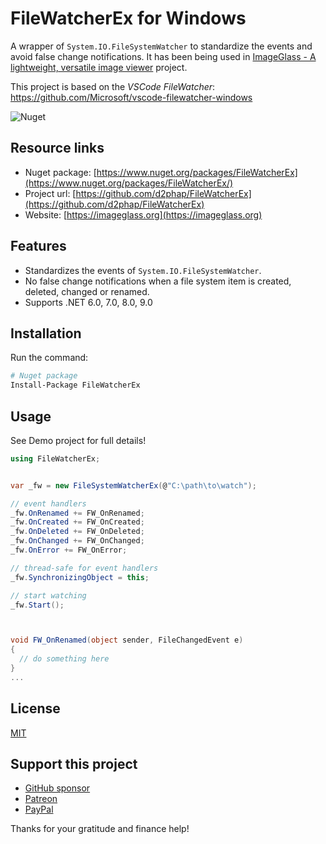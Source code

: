 ﻿# FileWatcherEx for Windows
A wrapper of `System.IO.FileSystemWatcher` to standardize the events and avoid false change notifications. It has been being used in [ImageGlass - A lightweight, versatile image viewer](https://github.com/d2phap/ImageGlass) project.

This project is based on the *VSCode FileWatcher*: https://github.com/Microsoft/vscode-filewatcher-windows

![Nuget](https://img.shields.io/nuget/dt/FileWatcherEx?color=%2300a8d6&logo=nuget)


## Resource links
- Nuget package: [https://www.nuget.org/packages/FileWatcherEx](https://www.nuget.org/packages/FileWatcherEx/)
- Project url: [https://github.com/d2phap/FileWatcherEx](https://github.com/d2phap/FileWatcherEx)
- Website: [https://imageglass.org](https://imageglass.org)

## Features
- Standardizes the events of `System.IO.FileSystemWatcher`.
- No false change notifications when a file system item is created, deleted, changed or renamed.
- Supports .NET 6.0, 7.0, 8.0, 9.0

## Installation
Run the command:

```bash
# Nuget package
Install-Package FileWatcherEx
```

## Usage
See Demo project for full details!

```cs
using FileWatcherEx;


var _fw = new FileSystemWatcherEx(@"C:\path\to\watch");

// event handlers
_fw.OnRenamed += FW_OnRenamed;
_fw.OnCreated += FW_OnCreated;
_fw.OnDeleted += FW_OnDeleted;
_fw.OnChanged += FW_OnChanged;
_fw.OnError += FW_OnError;

// thread-safe for event handlers
_fw.SynchronizingObject = this;

// start watching
_fw.Start();



void FW_OnRenamed(object sender, FileChangedEvent e)
{
  // do something here
}
...

```

## License
[MIT](LICENSE)

## Support this project
- [GitHub sponsor](https://github.com/sponsors/d2phap)
- [Patreon](https://www.patreon.com/d2phap)
- [PayPal](https://www.paypal.me/d2phap)

Thanks for your gratitude and finance help!

